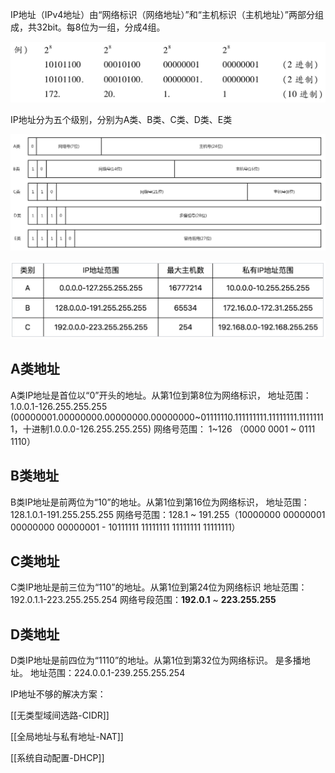IP地址（IPv4地址）由“网络标识（网络地址）”和“主机标识（主机地址）”两部分组成，共32bit。每8位为一组，分成4组。

![](assets/image-20200715164632607.png)


IP地址分为五个级别，分别为A类、B类、C类、D类、E类 

![](assets/2020-07-28_163853.png)

![](assets/image-20200728164013643.png)

## A类地址
A类IP地址是首位以“0”开头的地址。从第1位到第8位为网络标识，
地址范围：1.0.0.1-126.255.255.255 (00000001.00000000.00000000.00000000~01111110.111111111.11111111.11111111，十进制1.0.0.0-126.255.255.255)
网络号范围： 1~126  （0000 0001 ~ 0111 1110）


## B类地址
B类IP地址是前两位为“10”的地址。从第1位到第16位为网络标识，
地址范围：128.1.0.1-191.255.255.255 
网络号范围：128.1 ~ 191.255（10000000 00000001 00000000 00000001 - 10111111 11111111 11111111 11111111） 


## C类地址
C类IP地址是前三位为“110”的地址。从第1位到第24位为网络标识
地址范围：192.0.1.1-223.255.255.254
网络号段范围：**192.0.1** ~ **223.255.255**


## D类地址
D类IP地址是前四位为“1110”的地址。从第1位到第32位为网络标识。 是多播地址。
地址范围：224.0.0.1-239.255.255.254

IP地址不够的解决方案：

[[无类型域间选路-CIDR]]

[[全局地址与私有地址-NAT]]

[[系统自动配置-DHCP]]
